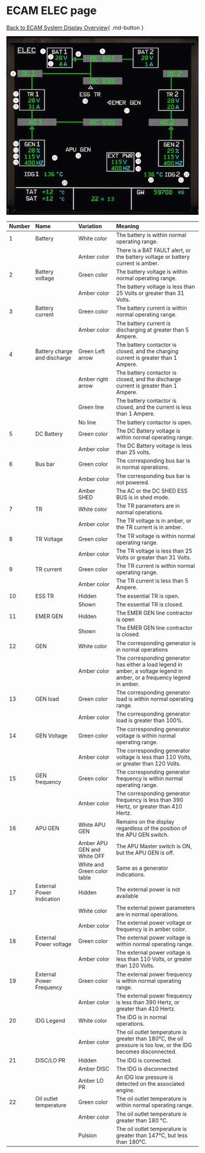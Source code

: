﻿# ECAM ELEC page

[Back to ECAM System Display Overview](index.md){ .md-button }

![ECAM ELEC page](../../../assets/a32nx-briefing/ecam/elec.png "ECAM ELEC page")

| Number | Name                         | Variation                   | Meaning                                                                                                                   |
|:-------|:-----------------------------|:----------------------------|:--------------------------------------------------------------------------------------------------------------------------|
| 1      | Battery                      | White color                 | The battery is within normal operating range.                                                                             |
|        |                              | Amber color                 | There is a BAT FAULT alert, or the battery voltage or battery current is amber.                                           |
| 2      | Battery voltage              | Green color                 | The battery voltage is within normal operating range.                                                                     |
|        |                              | Amber color                 | The battery voltage is less than 25 Volts or greater than 31 Volts.                                                       |
| 3      | Battery current              | Green color                 | The battery current is within normal operating range.                                                                     |
|        |                              | Amber color                 | The battery current is discharging at greater than 5 Ampere.                                                              |
| 4      | Battery charge and discharge | Green Left arrow            | The battery contactor is closed, and the charging current is greater than 1 Ampere.                                       |
|        |                              | Amber right arrow           | The battery contactor is closed, and the discharge current is greater than 1 Ampere.                                      |
|        |                              | Green line                  | The battery contactor is closed, and the current is less than 1 Ampere.                                                   |
|        |                              | No line                     | The battery contactor is open.                                                                                            |
| 5      | DC Battery                   | Green color                 | The DC Battery voltage is within normal operating range.                                                                  |
|        |                              | Amber color                 | The DC Battery voltage is less than 25 volts.                                                                             |
| 6      | Bus bar                      | Green color                 | The corresponding bus bar is in normal operations.                                                                        |
|        |                              | Amber color                 | The corresponding bus bar is not powered.                                                                                 |
|        |                              | Amber SHED                  | The AC or the DC SHED ESS BUS is in shed mode.                                                                            |
| 7      | TR                           | White color                 | The TR parameters are in normal operations.                                                                               |
|        |                              | Amber color                 | The TR voltage is in amber, or the TR current is in amber.                                                                |
| 8      | TR Voltage                   | Green color                 | The TR voltage is within normal operating range.                                                                          |
|        |                              | Amber color                 | The TR voltage is less than 25 Volts or greater than 31 Volts.                                                            |
| 9      | TR current                   | Green color                 | The TR current is within normal operating range.                                                                          |
|        |                              | Amber color                 | The TR current is less than 5 Ampere.                                                                                     |
| 10     | ESS TR                       | Hidden                      | The essential TR is open.                                                                                                 |
|        |                              | Shown                       | The essential TR is closed.                                                                                               |
| 11     | EMER GEN                     | Hidden                      | The EMER GEN line contractor is open                                                                                      |
|        |                              | Shown                       | The EMER GEN line contractor is closed.                                                                                   |
| 12     | GEN                          | White color                 | The corresponding generator is in normal operations                                                                       |
|        |                              | Amber color                 | The corresponding generator has either a load legend in amber, a voltage legend in amber, or a frequency legend in amber. |
| 13     | GEN load                     | Green color                 | The corresponding generator load is within normal operating range.                                                        |
|        |                              | Amber color                 | The corresponding generator load is greater than 100%.                                                                    |
| 14     | GEN Voltage                  | Green color                 | The corresponding generator voltage is within normal operating range.                                                     |
|        |                              | Amber color                 | The corresponding generator voltage is less than 110 Volts, or greater than 120 Volts.                                    |
| 15     | GEN frequency                | Green color                 | The corresponding generator frequency is within normal operating range.                                                   |
|        |                              | Amber color                 | The corresponding generator frequency is less than 390 Hertz, or greater than 410 Hertz.                                  |
| 16     | APU GEN                      | White APU GEN               | Remains on the display regardless of the position of the APU GEN switch.                                                  |
|        |                              | Amber APU GEN and White OFF | The APU Master switch is ON, but the APU GEN is off.                                                                      |
|        |                              | White and Green color table | Same as a generator indications.                                                                                          |
| 17     | External Power Indication    | Hidden                      | The external power is not available                                                                                       |
|        |                              | White color                 | The external power parameters are in normal operations.                                                                   |
|        |                              | Amber color                 | The external power voltage or frequency is in amber color.                                                                |
| 18     | External Power voltage       | Green color                 | The external power voltage is within normal operating range.                                                              |
|        |                              | Amber color                 | The external power voltage is less than 110 Volts, or greater than 120 Volts.                                             |
| 19     | External Power Frequency     | Green color                 | The external power frequency is within normal operating range.                                                            |
|        |                              | Amber color                 | The external power frequency is less than 390 Hertz, or greater than 410 Hertz.                                           |
| 20     | IDG Legend                   | White color                 | The IDG is in normal operations.                                                                                          |
|        |                              | Amber color                 | The oil outlet temperature is greater than 180°C, the oil pressure is too low, or the IDG becomes disconnected.           |
| 21     | DISC/LO PR                   | Hidden                      | The IDG is connected.                                                                                                     |
|        |                              | Amber DISC                  | The IDG is disconnected                                                                                                   |
|        |                              | Amber LO PR                 | An IDG low pressure is detected on the associated engine.                                                                 |
| 22     | Oil outlet temperature       | Green color                 | The oil outlet temperature is within normal operating range.                                                              |
|        |                              | Amber color                 | The oil outlet temperature is greater than 180 °C.                                                                        |
|        |                              | Pulsion                     | The oil outlet temperature is greater than 147°C, but less than 180°C.                                                    |

